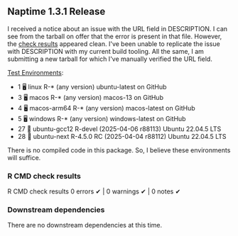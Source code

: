 ## Naptime 1.3.1 Release

I received a notice about an issue with the URL field in DESCRIPTION.  I can see from the tarball on offer that the error is present in that file.  However, the [check results](https://cran.rstudio.com//web/checks/check_results_naptime.html) appeared clean.  I've been unable to replicate the issue with DESCRIPTION with my current build tooling. All the same, I am submitting a new tarball for which I've manually verified the URL field.

[Test Environments](https://github.com/russellpierce/naptime/actions/runs/14316597177):
* 1 🖥  linux          R-* (any version)              ubuntu-latest on GitHub
* 3 🖥  macos          R-* (any version)              macos-13 on GitHub
* 4 🖥  macos-arm64    R-* (any version)              macos-latest on GitHub
* 5 🖥  windows        R-* (any version)              windows-latest on GitHub
* 27 🐋 ubuntu-gcc12   R-devel (2025-04-06 r88113)    Ubuntu 22.04.5 LTS
* 28 🐋 ubuntu-next    R-4.5.0 RC (2025-04-04 r88112) Ubuntu 22.04.5 LTS

There is no compiled code in this package.  So, I believe these environments will suffice.

### R CMD check results
R CMD check results
0 errors ✔ | 0 warnings ✔ | 0 notes ✔

### Downstream dependencies
There are no downstream dependencies at this time.
